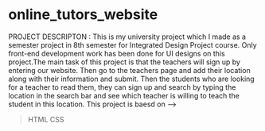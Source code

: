# online_tutors_website
PROJECT DESCRIPTON : 
This is my university project which I made as a semester project in 8th semester for Integrated Design Project course. Only front-end development work has been done for UI designs on this project.The main task of this project is that the teachers will sign up by entering our website. Then go to the teachers page and add their location along with their information and submit. Then the students who are looking for a teacher to read them, they can sign up and search by typing the location in the search bar and see which teacher is willing to teach the student in this location.
This project is baesd on -->
>HTML
>CSS

